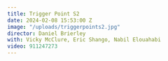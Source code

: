 ```yaml
---
title: Trigger Point S2
date: 2024-02-08 15:53:00 Z
image: "/uploads/triggerpoints2.jpg"
director: Daniel Brierley
with: Vicky McClure, Eric Shango, Nabil Elouahabi
video: 911247273
---
```


